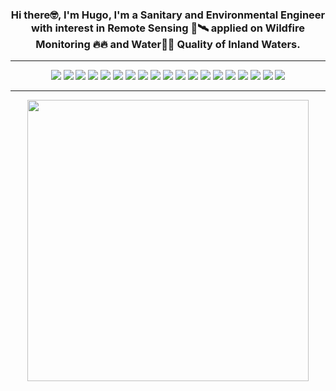 <h3 align="center">Hi there🤓, I'm Hugo, I'm a Sanitary and Environmental Engineer with interest in Remote Sensing 📡🛰️ applied on Wildfire Monitoring 🔥🔥 and Water🌊🌊 Quality of Inland Waters.  
</h3>

---


<p align='center'>
<a href="https://www.linkedin.com/in/antonybarja/"><img src="https://img.shields.io/badge/LinkedIn-0077B5?style=for-the-badge&logo=linkedin&logoColor=white"></a>
<a href="https://www.instagram.com/hugo.aluque/"><img src="https://img.shields.io/badge/Instagram-E4405F?style=for-the-badge&logo=instagram&logoColor=white"></a>
<a href="https://www.facebook.com/hugo.anamuro.7"><img src="https://img.shields.io/badge/Facebook-1877F2?style=for-the-badge&logo=facebook&logoColor=white"></a></a>
<a href="https://twitter.com/hugoaluque"><img src="https://img.shields.io/badge/Twitter-1DA1F2?style=for-the-badge&logo=twitter&logoColor=white"></a> 
<a href="https://github.com/qgispe"><img src="https://img.shields.io/badge/qgis-peru-%233BB300.svg?&style=for-the-badge&logo=qgis&logoColor=white"></a>
<a href="https://www.youtube.com/channel/UCELlAubsErKAPlDdzvBZ1hQ"><img src="https://img.shields.io/badge/youtube-%23FF0000.svg?&style=for-the-badge&logo=youtube&logoColor=white"></a>
<img src="https://img.shields.io/badge/Windows-0078D6?style=for-the-badge&logo=windows&logoColor=white">
<img src="https://img.shields.io/badge/Ubuntu-E95420?style=for-the-badge&logo=ubuntu&logoColor=white">
<img src="https://img.shields.io/badge/cent%20os-002260?style=for-the-badge&logo=centos&logoColor=F0F0F0">
<img src="https://img.shields.io/badge/Fedora-294172?style=for-the-badge&logo=fedora&logoColor=white">
<img src="https://img.shields.io/badge/JavaScript-323330?style=for-the-badge&logo=javascript&logoColor=F7DF1E">
<img src="https://img.shields.io/badge/HTML-239120?style=for-the-badge&logo=html5&logoColor=white">
<img src="https://img.shields.io/badge/R-276DC3?style=for-the-badge&logo=r&logoColor=white">
<img src="https://img.shields.io/badge/python-3670A0?style=for-the-badge&logo=python&logoColor=ffdd54">
<img src="https://img.shields.io/badge/Markdown-000000?style=for-the-badge&logo=markdown&logoColor=white">
<img src="https://img.shields.io/badge/PostgreSQL-316192?style=for-the-badge&logo=postgresql&logoColor=white">
<img src="https://aleen42.github.io/badges/src/photoshop.svg">
<img src="https://img.shields.io/badge/Visual%20Studio-5C2D91.svg?style=for-the-badge&logo=visual-studio&logoColor=white">
<img src="https://img.shields.io/badge/latex-%23008080.svg?style=for-the-badge&logo=latex&logoColor=white)">

</p>

---


<p align="center">
<img src="https://c.tenor.com/DfKqpVkedOsAAAAd/wow-dance.gif" width="450px">
</p>


